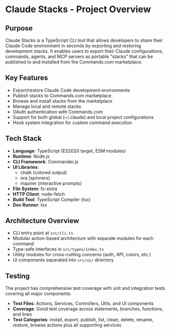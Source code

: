 # Claude Stacks - Project Overview

## Purpose

Claude Stacks is a TypeScript CLI tool that allows developers to share their Claude Code environment in seconds by exporting and restoring development stacks. It enables users to export their Claude configurations, commands, agents, and MCP servers as portable "stacks" that can be published to and installed from the Commands.com marketplace.

## Key Features

- Export/restore Claude Code development environments
- Publish stacks to Commands.com marketplace
- Browse and install stacks from the marketplace
- Manage local and remote stacks
- OAuth authentication with Commands.com
- Support for both global (~/.claude) and local project configurations
- Hook system integration for custom command execution

## Tech Stack

- **Language**: TypeScript (ES2020 target, ESM modules)
- **Runtime**: Node.js
- **CLI Framework**: Commander.js
- **UI Libraries**:
  - chalk (colored output)
  - ora (spinners)
  - inquirer (interactive prompts)
- **File System**: fs-extra
- **HTTP Client**: node-fetch
- **Build Tool**: TypeScript Compiler (tsc)
- **Dev Runner**: tsx

## Architecture Overview

- CLI entry point at `src/cli.ts`
- Modular action-based architecture with separate modules for each command
- Type-safe interfaces in `src/types/index.ts`
- Utility modules for cross-cutting concerns (auth, API, colors, etc.)
- UI components separated into `src/ui/` directory

## Testing

The project has comprehensive test coverage with unit and integration tests covering all major components:
- **Test Files**: Actions, Services, Controllers, Utils, and UI components
- **Coverage**: Good test coverage across statements, branches, functions, and lines
- **Test Categories**: install, export, publish, list, clean, delete, rename, restore, browse actions plus all supporting services